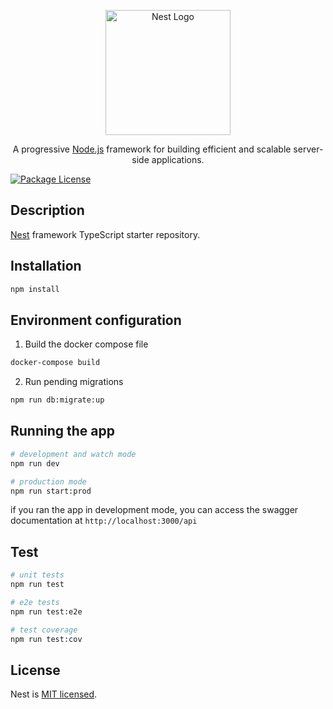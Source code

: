 <p align="center">
  <a href="http://nestjs.com/" target="blank"><img src="https://nestjs.com/img/logo-small.svg" width="200" alt="Nest Logo" /></a>
</p>

[circleci-image]: https://img.shields.io/circleci/build/github/nestjs/nest/master?token=abc123def456
[circleci-url]: https://circleci.com/gh/nestjs/nest

  <p align="center">A progressive <a href="http://nodejs.org" target="_blank">Node.js</a> framework for building efficient and scalable server-side applications.</p>
    <p align="center">

<a href="https://www.npmjs.com/~nestjscore" target="_blank"><img src="https://img.shields.io/npm/l/@nestjs/core.svg" alt="Package License" /></a>

## Description

[Nest](https://github.com/nestjs/nest) framework TypeScript starter repository.

## Installation

```bash
npm install
```

## Environment configuration

1. Build the docker compose file

```bash
docker-compose build
```

2. Run pending migrations

```bash
npm run db:migrate:up
```

## Running the app

```bash
# development and watch mode
npm run dev

# production mode
npm run start:prod
```

if you ran the app in development mode, you can access the swagger documentation at `http://localhost:3000/api`

## Test

```bash
# unit tests
npm run test

# e2e tests
npm run test:e2e

# test coverage
npm run test:cov
```

## License

Nest is [MIT licensed](LICENSE).
